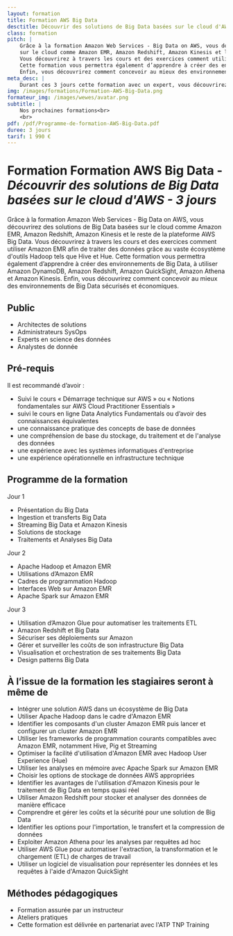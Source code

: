 ```yaml
---
layout: formation
title: Formation AWS Big Data
desctitle: Découvrir des solutions de Big Data basées sur le cloud d'AWS
class: formation
pitch: |
    Grâce à la formation Amazon Web Services - Big Data on AWS, vous découvrirez des solutions de Big Data basées 
    sur le cloud comme Amazon EMR, Amazon Redshift, Amazon Kinesis et le reste de la plateforme AWS Big Data. 
    Vous découvrirez à travers les cours et des exercices comment utiliser Amazon EMR afin de traiter des données grâce au vaste écosystème d'outils Hadoop tels que Hive et Hue. 
    Cette formation vous permettra également d’apprendre à créer des environnements de Big Data, à utiliser Amazon DynamoDB, Amazon Redshift, Amazon QuickSight, Amazon Athena et Amazon Kinesis. 
    Enfin, vous découvrirez comment concevoir au mieux des environnements de Big Data sécurisés et économiques.
meta_desc: |
    Durant ces 3 jours cette formation avec un expert, vous découvrirez des solutions de Big Data basées sur le cloud d'AWS
img: /images/formations/Formation-AWS-Big-Data.png
formateur_img: /images/wewes/avatar.png
subtitle: |
    Nos prochaines formations<br>
    <br>
pdf: /pdf/Programme-de-formation-AWS-Big-Data.pdf
duree: 3 jours
tarif: 1 990 €
---
```


# Formation Formation AWS Big Data - *Découvrir des solutions de Big Data basées sur le cloud d'AWS - 3 jours*

Grâce à la formation Amazon Web Services - Big Data on AWS, vous découvrirez des solutions de Big Data basées 
sur le cloud comme Amazon EMR, Amazon Redshift, Amazon Kinesis et le reste de la plateforme AWS Big Data. 
Vous découvrirez à travers les cours et des exercices comment utiliser Amazon EMR afin de traiter des données grâce au vaste écosystème d'outils Hadoop tels que Hive et Hue. 
Cette formation vous permettra également d’apprendre à créer des environnements de Big Data, à utiliser Amazon DynamoDB, Amazon Redshift, Amazon QuickSight, Amazon Athena et Amazon Kinesis. 
Enfin, vous découvrirez comment concevoir au mieux des environnements de Big Data sécurisés et économiques.

## Public

* Architectes de solutions
* Administrateurs SysOps
* Experts en science des données
* Analystes de donnée

## Pré-requis

Il est recommandé d’avoir :

* Suivi le cours « Démarrage technique sur AWS » ou « Notions fondamentales sur AWS Cloud Practitioner Essentials »
* suivi le cours en ligne Data Analytics Fundamentals ou d’avoir des connaissances équivalentes
* une connaissance pratique des concepts de base de données
* une compréhension de base du stockage, du traitement et de l'analyse des données
* une expérience avec les systèmes informatiques d'entreprise
* une expérience opérationnelle en infrastructure technique 

## Programme de la formation

Jour 1
* Présentation du Big Data
* Ingestion et transferts Big Data
* Streaming Big Data et Amazon Kinesis
* Solutions de stockage
* Traitements et Analyses Big Data

Jour 2
* Apache Hadoop et Amazon EMR
* Utilisations d’Amazon EMR
* Cadres de programmation Hadoop
* Interfaces Web sur Amazon EMR
* Apache Spark sur Amazon EMR

Jour 3
* Utilisation d’Amazon Glue pour automatiser les traitements ETL
* Amazon Redshift et Big Data
* Sécuriser ses déploiements sur Amazon
* Gérer et surveiller les coûts de son infrastructure Big Data
* Visualisation et orchestration de ses traitements Big Data
* Design patterns Big Data

## À l’issue de la formation les stagiaires seront à même de

* Intégrer une solution AWS dans un écosystème de Big Data
* Utiliser Apache Hadoop dans le cadre d'Amazon EMR
* Identifier les composants d'un cluster Amazon EMR puis lancer et configurer un cluster Amazon EMR
* Utiliser les frameworks de programmation courants compatibles avec Amazon EMR, notamment Hive, Pig et Streaming
* Optimiser la facilité d'utilisation d'Amazon EMR avec Hadoop User Experience (Hue)
* Utiliser les analyses en mémoire avec Apache Spark sur Amazon EMR
* Choisir les options de stockage de données AWS appropriées
* Identifier les avantages de l'utilisation d'Amazon Kinesis pour le traitement de Big Data en temps quasi réel
* Utiliser Amazon Redshift pour stocker et analyser des données de manière efficace
* Comprendre et gérer les coûts et la sécurité pour une solution de Big Data
* Identifier les options pour l'importation, le transfert et la compression de données
* Exploiter Amazon Athena pour les analyses par requêtes ad hoc
* Utiliser AWS Glue pour automatiser l'extraction, la transformation et le chargement (ETL) de charges de travail
* Utiliser un logiciel de visualisation pour représenter les données et les requêtes à l'aide d'Amazon QuickSight

## Méthodes pédagogiques

* Formation assurée par un instructeur
* Ateliers pratiques
* Cette formation est délivrée en partenariat avec l'ATP TNP Training
